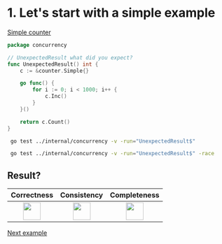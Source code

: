 # 1. Let's start with a simple example

[Simple counter](counter/simple.md)

```go
package concurrency

// UnexpectedResult what did you expect?
func UnexpectedResult() int {
	c := &counter.Simple{}

	go func() {
		for i := 0; i < 1000; i++ {
			c.Inc()
		}
	}()

	return c.Count()
}
```

```bash
 go test ../internal/concurrency -v -run="UnexpectedResult$" 
```

```bash
 go test ../internal/concurrency -v -run="UnexpectedResult$" -race 
```

## Result?

|                                                Correctness                                                 |                                                Consistency                                                 |                                                Completeness                                                |
|:----------------------------------------------------------------------------------------------------------:|:----------------------------------------------------------------------------------------------------------:|:----------------------------------------------------------------------------------------------------------:|
| <img height="40" src="/Users/RGurevitch/workspace/talk/golang-concurrency/docs/images/no.png" width="40"/> | <img height="40" src="/Users/RGurevitch/workspace/talk/golang-concurrency/docs/images/no.png" width="40"/> | <img height="40" src="/Users/RGurevitch/workspace/talk/golang-concurrency/docs/images/no.png" width="40"/> |

[Next example](example_2.md)